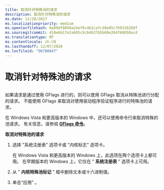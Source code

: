 ```yaml
---
title: 取消针对特殊池的请求
description: 取消针对特殊池的请求
ms.date: 11/28/2017
ms.localizationpriority: medium
ms.openlocfilehash: 0a89df8094a24ef9c462cafc30a95c769328268f
ms.sourcegitcommit: 418e6617e2a695c9cb4b37b5b60e264760858acd
ms.translationtype: MT
ms.contentlocale: zh-CN
ms.lasthandoff: 12/07/2020
ms.locfileid: "96788847"
---
```

# <a name="canceling-requests-for-special-pool"></a>取消针对特殊池的请求


## <span id="ddk_canceling_requests_for_special_pool_dtools"></span><span id="DDK_CANCELING_REQUESTS_FOR_SPECIAL_POOL_DTOOLS"></span>


如果请求是通过使用 GFlags 进行的，则可以使用 GFlags 取消从特殊池进行分配的请求。 不能使用 GFlags 来取消对使用驱动程序验证程序进行的特殊池的请求。

在 Windows Vista 和更高版本的 Windows 中，还可以使用命令行来取消特殊的池请求。 有关信息，请参阅 [**GFlags 命令**](gflags-commands.md)。

**取消对特殊池的请求**

1.  选择 "系统注册表" 选项卡或 "内核标志" 选项卡。

    在 Windows Vista 和更高版本的 Windows 上，此选项在两个选项卡上都可用。 在早期版本的 Windows 上，它仅在 " **系统注册表** " 选项卡上可用。

2.  从 " **内核特殊池标记** " 框中删除文本或十六进制值。

3.  单击“应用” 。

 

 





